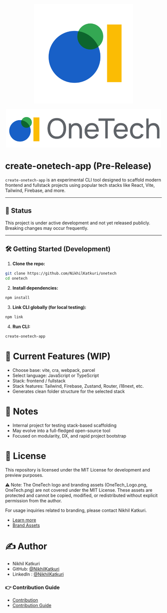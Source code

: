 <p align="center">
  <img src="./assets/OneTech_Logo.png" alt="OneTech Logo" width="320" height="320" />
</p>
<p align="center">
  <img src="./assets/OneTech.png" alt="OneTech Logo" height="124" />
</p>


# create-onetech-app (Pre-Release)

`create-onetech-app` is an experimental CLI tool designed to scaffold modern frontend and fullstack projects using popular tech stacks like React, Vite, Tailwind, Firebase, and more.

---

## 🚧 Status

This project is under active development and not yet released publicly. Breaking changes may occur frequently.

---

## 🛠️ Getting Started (Development)

1. **Clone the repo:**

```bash
git clone https://github.com/NikhilKatkuri/onetech
cd onetech
```

2. **Install dependencies:**

```bash
npm install
```

3. **Link CLI globally (for local testing):**

```bash
npm link
```

4. **Run CLI:**

```bash
create-onetech-app
```

# 📁 Current Features (WIP)

- Choose base: vite, cra, webpack, parcel
- Select language: JavaScript or TypeScript
- Stack: frontend / fullstack
- Stack features: Tailwind, Firebase, Zustand, Router, i18next, etc.
- Generates clean folder structure for the selected stack

# 📌 Notes

- Internal project for testing stack-based scaffolding
- May evolve into a full-fledged open-source tool
- Focused on modularity, DX, and rapid project bootstrap

# 📄 License

This repository is licensed under the MIT License for development and preview purposes.

⚠️ Note: The OneTech logo and branding assets (OneTech_Logo.png, OneTech.png) are not covered under the MIT License.
These assets are protected and cannot be copied, modified, or redistributed without explicit permission from the author.

For usage inquiries related to branding, please contact Nikhil Katkuri.<br/>
- <a href="./LICENSE.txt">Learn more</a><br/>
- <a href="./brand.txt">Brand Assets</a>

# ✍️ Author

- Nikhil Katkuri
- GitHub: [@NikhilKatkuri](https://github.com/NikhilKatkuri) 
- LinkedIn : [@NikhilKatkuri](https://www.linkedin.com/in/katkurinikhil)

### 👉 Contribution Guide 
-  [Contribution](./CONTRIBUTING.md)
-  [Contribution Guide](./Docs/HOW_TO_CONTRIBUTE.md)

